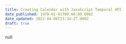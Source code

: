 ```yaml
---
title: Creating Calendar with JavaScript Temporal API
date_published: 1970-01-01T00:00:00.000Z
date_updated: 2022-04-06T23:34:27.000Z
draft: true
---
```


null
